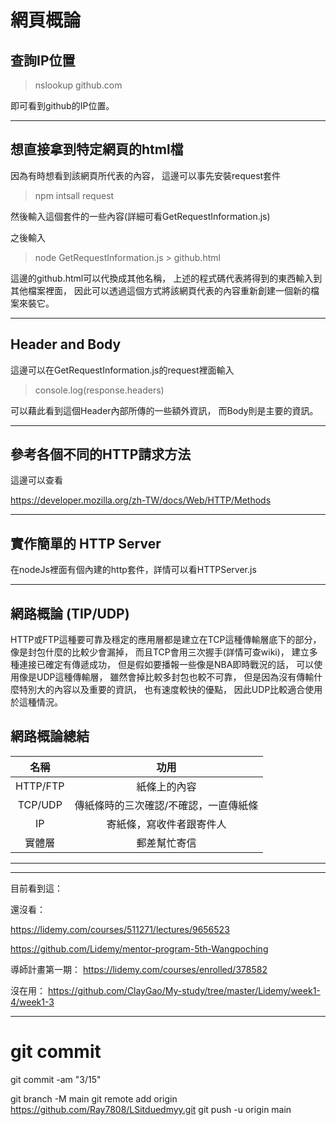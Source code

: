 # 網頁概論

## 查詢IP位置
>nslookup github.com

即可看到github的IP位置。

---

## 想直接拿到特定網頁的html檔
因為有時想看到該網頁所代表的內容，
這邊可以事先安裝request套件
>npm intsall request

然後輸入這個套件的一些內容(詳細可看GetRequestInformation.js)

之後輸入
>node GetRequestInformation.js > github.html

這邊的github.html可以代換成其他名稱，
上述的程式碼代表將得到的東西輸入到其他檔案裡面，
因此可以透過這個方式將該網頁代表的內容重新創建一個新的檔案來裝它。

---

## Header and Body
這邊可以在GetRequestInformation.js的request裡面輸入
>console.log(response.headers)

可以藉此看到這個Header內部所傳的一些額外資訊，
而Body則是主要的資訊。

---

## 參考各個不同的HTTP請求方法
這邊可以查看

https://developer.mozilla.org/zh-TW/docs/Web/HTTP/Methods

---
## 實作簡單的 HTTP Server
在nodeJs裡面有個內建的http套件，詳情可以看HTTPServer.js

---
## 網路概論 (TIP/UDP)
HTTP或FTP這種要可靠及穩定的應用層都是建立在TCP這種傳輸層底下的部分，
像是封包什麼的比較少會漏掉，
而且TCP會用三次握手(詳情可查wiki)，
建立多種連接已確定有傳遞成功，
但是假如要播報一些像是NBA即時戰況的話，
可以使用像是UDP這種傳輸層，
雖然會掉比較多封包也較不可靠，
但是因為沒有傳輸什麼特別大的內容以及重要的資訊，
也有速度較快的優點，
因此UDP比較適合使用於這種情況。

## 網路概論總結
| 名稱      |                 功用                  | 
| :--:     | :-------------------------------------: 
| HTTP/FTP |     紙條上的內容                        | 
| TCP/UDP  |     傳紙條時的三次確認/不確認，一直傳紙條   | 
| IP       |     寄紙條，寫收件者跟寄件人              | 
|  實體層   |     郵差幫忙寄信                        |   

---




---
目前看到這：

還沒看：

https://lidemy.com/courses/511271/lectures/9656523

https://github.com/Lidemy/mentor-program-5th-Wangpoching

導師計畫第一期：
https://lidemy.com/courses/enrolled/378582

沒在用：
https://github.com/ClayGao/My-study/tree/master/Lidemy/week1-4/week1-3

---

# git commit

git commit -am "3/15"

git branch -M main
git remote add origin https://github.com/Ray7808/LSitduedmyy.git
git push -u origin main
